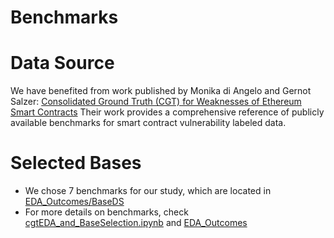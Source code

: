 # Benchmarks

# Data Source
We have benefited from work published by Monika di Angelo and Gernot Salzer: <A Href="https://github.com/gsalzer/cgt">Consolidated Ground Truth (CGT) for Weaknesses of Ethereum Smart Contracts</A>
Their work provides a comprehensive reference of publicly available benchmarks for smart contract vulnerability labeled data.
# Selected Bases
*  We chose 7 benchmarks for our study, which are located in <A Href="https://github.com/MultiTagging/Benchmarks/tree/main/EDA_Outcomes/BaseDS"> EDA_Outcomes/BaseDS</A>
*  For more details on benchmarks, check <A Href="https://github.com/MultiTagging/Benchmarks/blob/main/cgtEDA_and_BaseSelection.ipynb">cgtEDA_and_BaseSelection.ipynb</A> and <A Href="https://github.com/MultiTagging/Benchmarks/tree/main/EDA_Outcomes">EDA_Outcomes</A> 
